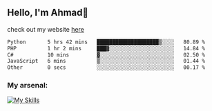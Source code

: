 
## Hello, I'm Ahmad👋

check out my website [here](https://ahmadalwi.com/)

<!--START_SECTION:waka-->

```txt
Python       5 hrs 42 mins   ████████████████████▒░░░░   80.89 %
PHP          1 hr 2 mins     ███▓░░░░░░░░░░░░░░░░░░░░░   14.84 %
C#           10 mins         ▓░░░░░░░░░░░░░░░░░░░░░░░░   02.50 %
JavaScript   6 mins          ▒░░░░░░░░░░░░░░░░░░░░░░░░   01.44 %
Other        0 secs          ░░░░░░░░░░░░░░░░░░░░░░░░░   00.17 %
```

<!--END_SECTION:waka-->

### My arsenal:

[![My Skills](https://skillicons.dev/icons?i=js,ts,py,go,react,nextjs,svelte,nodejs,django,tailwind,html,css,sass,firebase,mongodb,postgres,mysql,redis,git,github,docker,vscode,figma,godot)](https://skillicons.dev)
